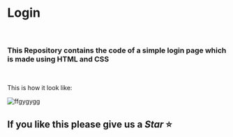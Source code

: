 <h1>Login</h1>
<br>
<h3>This Repository contains the code of a simple login page which is made using <b>HTML</b> and <b>CSS</b></h3>
<br>
<p>This is how it look like:</p>

![ffgygygg](https://github.com/user-attachments/assets/b0d708c2-bc77-4ce5-8fc7-7789ebfdc146)

<h2>If you like this please give us a <i>Star</i> &#11088; </h2>
